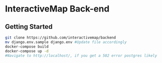 # InteractiveMap Back-end

## Getting Started
```bash
git clone https://github.com/interactivemap/backend
mv django.env.sample django.env #Update file accordingly
docker-compose build
docker-compose up -d
#Navigate to http://localhost/, if you get a 502 error postgres likely has not been initialized yet, try again in a few seconds
```
